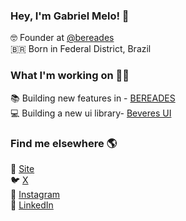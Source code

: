 ### Hey, I'm Gabriel Melo! 👋

🤓 Founder at [@bereades](https://github.com/bereades/) <br>
🇧🇷 Born in Federal District, Brazil <br>


### What I'm working on 👨‍💻

📚 Building new features in - [BEREADES](https://bereades.com) <br>
💻 Building a new ui library- [Beveres UI](https://beveresui.com)
 
### Find me elsewhere 🌎

🚀 [Site](https://gabrielmelo.me) <br>
🐦 [X](https://twitter.com/gabrielmelodev) <br>
📸 [Instagram](https://instagram.com/gabrielmelo.dev) <br>
💼 [LinkedIn](https://www.linkedin.com/in/gabrielmelodev) <br>
